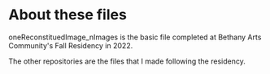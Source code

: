 # About these files
oneReconstituedImage_nImages is the basic file completed at Bethany Arts
Community's Fall Residency in 2022.

The other repositories are the files that I made following the residency.
